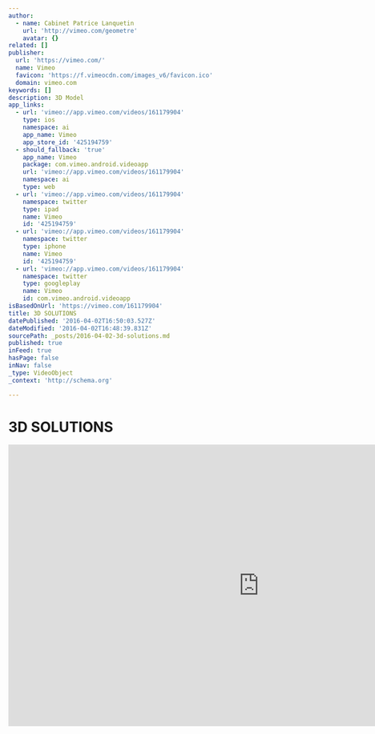 ```yaml
---
author:
  - name: Cabinet Patrice Lanquetin
    url: 'http://vimeo.com/geometre'
    avatar: {}
related: []
publisher:
  url: 'https://vimeo.com/'
  name: Vimeo
  favicon: 'https://f.vimeocdn.com/images_v6/favicon.ico'
  domain: vimeo.com
keywords: []
description: 3D Model
app_links:
  - url: 'vimeo://app.vimeo.com/videos/161179904'
    type: ios
    namespace: ai
    app_name: Vimeo
    app_store_id: '425194759'
  - should_fallback: 'true'
    app_name: Vimeo
    package: com.vimeo.android.videoapp
    url: 'vimeo://app.vimeo.com/videos/161179904'
    namespace: ai
    type: web
  - url: 'vimeo://app.vimeo.com/videos/161179904'
    namespace: twitter
    type: ipad
    name: Vimeo
    id: '425194759'
  - url: 'vimeo://app.vimeo.com/videos/161179904'
    namespace: twitter
    type: iphone
    name: Vimeo
    id: '425194759'
  - url: 'vimeo://app.vimeo.com/videos/161179904'
    namespace: twitter
    type: googleplay
    name: Vimeo
    id: com.vimeo.android.videoapp
isBasedOnUrl: 'https://vimeo.com/161179904'
title: 3D SOLUTIONS
datePublished: '2016-04-02T16:50:03.527Z'
dateModified: '2016-04-02T16:48:39.831Z'
sourcePath: _posts/2016-04-02-3d-solutions.md
published: true
inFeed: true
hasPage: false
inNav: false
_type: VideoObject
_context: 'http://schema.org'

---
```

# 3D SOLUTIONS

<iframe src="https://cdn.embedly.com/widgets/media.html?src=https%3A%2F%2Fplayer.vimeo.com%2Fvideo%2F161179904&amp;url=https%3A%2F%2Fvimeo.com%2F161179904&amp;image=http%3A%2F%2Fi.vimeocdn.com%2Fvideo%2F563359000_1280.jpg&amp;key=b7d04c9b404c499eba89ee7072e1c4f7&amp;type=text%2Fhtml&amp;schema=vimeo" width="1000" height="563" scrolling="no" frameborder="0" allowfullscreen="allowfullscreen" style=""></iframe>